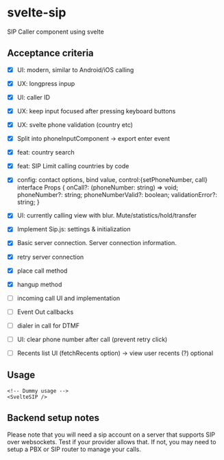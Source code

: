# svelte-sip

SIP Caller component using svelte

## Acceptance criteria
+ [x] UI: modern, similar to Android/iOS calling
+ [x] UX: longpress inpup
+ [x] UI: caller ID
+ [x] UX: keep input focused after pressing keyboard buttons
+ [x] UX: svelte phone validation (country etc)
+ [x] Split into phoneInputComponent -> export enter event
+ [x] feat: country search
+ [x] feat: SIP Limit calling countries by code
+ [x] config: contact options, bind value, control:{setPhoneNumber, call}
    interface Props {
        onCall?: (phoneNumber: string) => void;
        phoneNumber?: string;
        phoneNumberValid?: boolean;
        validationError?: string;
    }
+ [x] UI: currently calling view with blur. Mute/statistics/hold/transfer
+ [x] Implement Sip.js: settings & initialization
+ [x] Basic server connection. Server connection information.
+ [x] retry server connection
+ [x] place call method
+ [x] hangup method
+ [ ] incoming call UI and implementation
+ [ ] Event Out callbacks
+ [ ] dialer in call for DTMF

+ [ ] UI: clear phone number after call (prevent retry click)
+ [ ] Recents list UI (fetchRecents option) -> view user recents (?) optional

## Usage

```svelte
<!-- Dummy usage -->
<SvelteSIP />
```

## Backend setup notes
Please note that you will need a sip account on a server that supports SIP over websockets. Test if your provider allows that. If not, you may need to setup a PBX or SIP router to manage your calls.